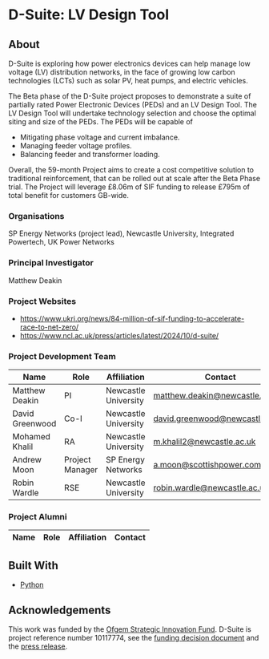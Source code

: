 # D-Suite: LV Design Tool
## About
D-Suite is exploring how power electronics devices can help manage low voltage (LV) distribution networks, in the face of growing low carbon technologies (LCTs) such as solar PV, heat pumps, and electric vehicles.

The Beta phase of the D-Suite project proposes to demonstrate a suite of partially rated Power Electronic Devices (PEDs) and an LV Design Tool. The LV Design Tool will undertake technology selection and choose the optimal siting and size of the PEDs. The PEDs will be capable of
- Mitigating phase voltage and current imbalance.
- Managing feeder voltage profiles.
- Balancing feeder and transformer loading.

Overall, the 59-month Project aims to create a cost competitive solution to traditional reinforcement, that can be rolled out at scale after the Beta Phase trial. The Project will leverage £8.06m of SIF funding to release £795m of total benefit for customers GB-wide.

### Organisations
SP Energy Networks (project lead), Newcastle University, Integrated Powertech, UK Power Networks
### Principal Investigator
Matthew Deakin
### Project Websites
- https://www.ukri.org/news/84-million-of-sif-funding-to-accelerate-race-to-net-zero/
- https://www.ncl.ac.uk/press/articles/latest/2024/10/d-suite/

### Project Development Team
| Name  | Role | Affiliation | Contact |
| --- | --- | --- | --- |
| Matthew Deakin  | PI | Newcastle University  | [matthew.deakin@newcastle.ac.uk](mailto:matthew.deakin%40newcastle.ac.uk) |
| David Greenwood | Co-I | Newcastle University | [david.greenwood@newcastle.ac.uk](mailto:david.greenwood%40newcastle.ac.uk) |
| Mohamed Khalil | RA | Newcastle University | [m.khalil2@newcastle.ac.uk](mailto:m.khalil2%40newcastle.ac.uk) |
| Andrew Moon | Project Manager | SP Energy Networks |  [a.moon@scottishpower.com](a.moon%40scottishpower.com) |
| Robin Wardle | RSE  | Newcastle University | [robin.wardle@newcastle.ac.uk](robin.wardle%20newcastle.ac.uk) |

### Project Alumni
| Name  | Role | Affiliation | Contact |
| --- | --- | --- | --- |

## Built With
- [Python](https://www.python.org/)

## Acknowledgements
This work was funded by the [Ofgem Strategic Innovation Fund](https://www.ofgem.gov.uk/energy-policy-and-regulation/policy-and-regulatory-programmes/network-price-controls-2021-2028-riio-2/network-price-controls-2021-2028-riio-2-riio-2-network-innovation-funding/strategic-innovation-fund-sif). D-Suite is project reference number 10117774, see the [funding decision document](https://www.ofgem.gov.uk/sites/default/files/2024-09/Beta_Funding_Decision_and_Summary_of_Recommendations_final_version_CLEAN_%28002%29.pdf) and the [press release](https://www.ukri.org/news/84-million-of-sif-funding-to-accelerate-race-to-net-zero/).
